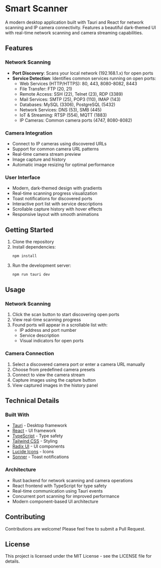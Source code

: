 # Smart Scanner

A modern desktop application built with Tauri and React for network scanning and IP camera connectivity. Features a beautiful dark-themed UI with real-time network scanning and camera streaming capabilities.

## Features

### Network Scanning
- **Port Discovery**: Scans your local network (192.168.1.x) for open ports
- **Service Detection**: Identifies common services running on open ports:
  - Web Services (HTTP/HTTPS): 80, 443, 8080-8082, 8443
  - File Transfer: FTP (20, 21)
  - Remote Access: SSH (22), Telnet (23), RDP (3389)
  - Mail Services: SMTP (25), POP3 (110), IMAP (143)
  - Databases: MySQL (3306), PostgreSQL (5432)
  - Network Services: DNS (53), SMB (445)
  - IoT & Streaming: RTSP (554), MQTT (1883)
  - IP Cameras: Common camera ports (4747, 8080-8082)

### Camera Integration
- Connect to IP cameras using discovered URLs
- Support for common camera URL patterns
- Real-time camera stream preview
- Image capture and history
- Automatic image resizing for optimal performance

### User Interface
- Modern, dark-themed design with gradients
- Real-time scanning progress visualization
- Toast notifications for discovered ports
- Interactive port list with service descriptions
- Scrollable capture history with hover effects
- Responsive layout with smooth animations

## Getting Started

1. Clone the repository
2. Install dependencies:
   ```bash
   npm install
   ```
3. Run the development server:
   ```bash
   npm run tauri dev
   ```

## Usage

### Network Scanning
1. Click the scan button to start discovering open ports
2. View real-time scanning progress
3. Found ports will appear in a scrollable list with:
   - IP address and port number
   - Service description
   - Visual indicators for open ports

### Camera Connection
1. Select a discovered camera port or enter a camera URL manually
2. Choose from predefined camera presets
3. Connect to view the camera stream
4. Capture images using the capture button
5. View captured images in the history panel

## Technical Details

### Built With
- [Tauri](https://tauri.app/) - Desktop framework
- [React](https://reactjs.org/) - UI framework
- [TypeScript](https://www.typescriptlang.org/) - Type safety
- [Tailwind CSS](https://tailwindcss.com/) - Styling
- [Radix UI](https://www.radix-ui.com/) - UI components
- [Lucide Icons](https://lucide.dev/) - Icons
- [Sonner](https://sonner.emilkowal.ski/) - Toast notifications

### Architecture
- Rust backend for network scanning and camera operations
- React frontend with TypeScript for type safety
- Real-time communication using Tauri events
- Concurrent port scanning for improved performance
- Modern component-based UI architecture

## Contributing

Contributions are welcome! Please feel free to submit a Pull Request.

## License

This project is licensed under the MIT License - see the LICENSE file for details.
